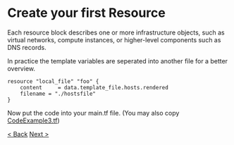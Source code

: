 # Create your first Resource

Each resource block describes one or more infrastructure objects, such as virtual networks, compute instances, or higher-level components such as DNS records.

In practice the template variables are seperated into another file for a better overview.

```
resource "local_file" "foo" {
    content     = data.template_file.hosts.rendered
    filename = "./hostsfile"
}
```

Now put the code into your main.tf file. (You may also copy [CodeExample3.tf](https://github.com/FullStackS-GmbH/terraform-workshop/blob/master/Grundlagen/CodeExample3.tf))

[< Back](https://github.com/FullStackS-GmbH/terraform-workshop/blob/master/Grundlagen/4_Terraform_Data.md)
[Next >](https://github.com/FullStackS-GmbH/terraform-workshop/blob/master/Grundlagen/6_Terraform_Modules.md)